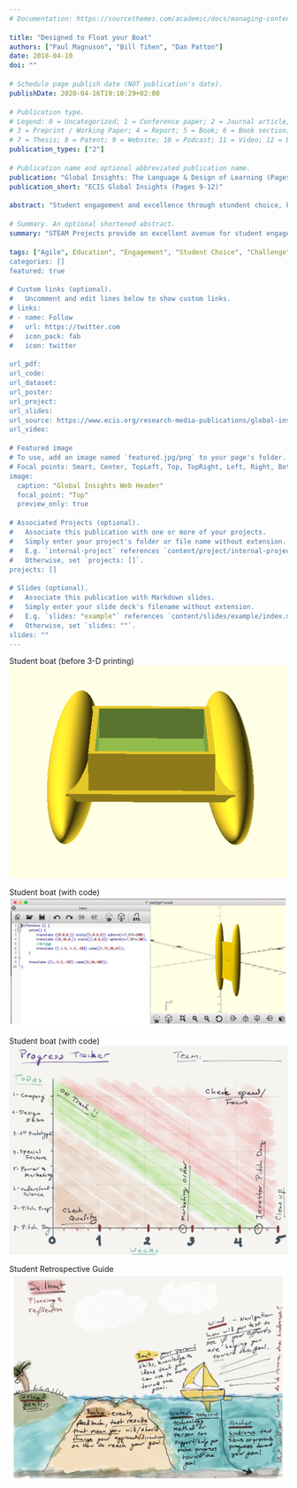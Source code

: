 ```yaml
---
# Documentation: https://sourcethemes.com/academic/docs/managing-content/

title: "Designed to Float your Boat"
authors: ["Paul Magnuson", "Bill Tihen", "Dan Patton"]
date: 2018-04-10
doi: ""

# Schedule page publish date (NOT publication's date).
publishDate: 2020-04-16T19:10:29+02:00

# Publication type.
# Legend: 0 = Uncategorized; 1 = Conference paper; 2 = Journal article;
# 3 = Preprint / Working Paper; 4 = Report; 5 = Book; 6 = Book section;
# 7 = Thesis; 8 = Patent; 9 = Website; 10 = Podcast; 11 = Video; 12 = Blog
publication_types: ["2"]

# Publication name and optional abbreviated publication name.
publication: "Global Insights: The Language & Design of Learning (Pages 9-12)"
publication_short: "ECIS Global Insights (Pages 9-12)"

abstract: "Student engagement and excellence through stundent choice, buy-in and challenge.  This can be accomplished with well designed STEAM Projects.  Boat design includes: Analytical Geometry, 3-D Printing, Set Theory, Programming Basics, Iterative Deisgn, Physics of Fluid Dynamics and Bouancy, Workflow, Project Management, Design Feedback, Marketing (Images, Copy & Selling Ideas) and finally Public Speaking."

# Summary. An optional shortened abstract.
summary: "STEAM Projects provide an excellent avenue for student engagement and excellence through stundent choice, buy-in and challenge."

tags: ["Agile", Education", "Engagement", "Student Choice", "Challenge"]
categories: []
featured: true

# Custom links (optional).
#   Uncomment and edit lines below to show custom links.
# links:
# - name: Follow
#   url: https://twitter.com
#   icon_pack: fab
#   icon: twitter

url_pdf:
url_code:
url_dataset:
url_poster:
url_project:
url_slides:
url_source: https://www.ecis.org/research-media-publications/global-insights/
url_video:

# Featured image
# To use, add an image named `featured.jpg/png` to your page's folder. 
# Focal points: Smart, Center, TopLeft, Top, TopRight, Left, Right, BottomLeft, Bottom, BottomRight.
image:
  caption: "Global Insights Web Header"
  focal_point: "Top"
  preview_only: true

# Associated Projects (optional).
#   Associate this publication with one or more of your projects.
#   Simply enter your project's folder or file name without extension.
#   E.g. `internal-project` references `content/project/internal-project/index.md`.
#   Otherwise, set `projects: []`.
projects: []

# Slides (optional).
#   Associate this publication with Markdown slides.
#   Simply enter your slide deck's filename without extension.
#   E.g. `slides: "example"` references `content/slides/example/index.md`.
#   Otherwise, set `slides: ""`.
slides: ""
---
```


Student boat (before 3-D printing)
![Student Katamaran Boat](student_katamaran_boat.png)

Student boat (with code)
![Student Katamaran Boat](student_boat_with_code.png)

Student boat (with code)
![Blank Burndown Chart](blank_burndown_chart.png)

Student Retrospective Guide
![Student Retrospective Guide](boat_retrospectives.png)